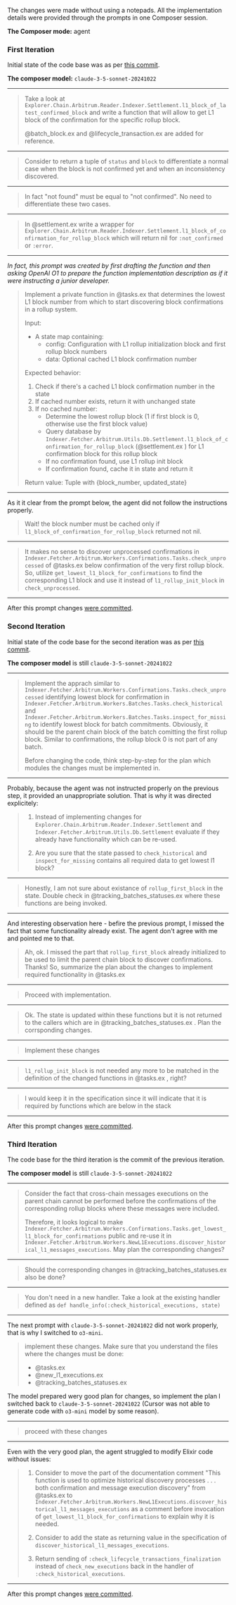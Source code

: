 The changes were made without using a notepads. All the implementation details were provided through the prompts in one Composer session.

**The Composer mode:** agent

### First Iteration

Initial state of the code base was as per [this commit](https://github.com/blockscout/blockscout/commit/e3033cf3ad905aa01f7e607715116c4e4f7be5af).

**The composer model:** `claude-3-5-sonnet-20241022`

----

> Take a look at `Explorer.Chain.Arbitrum.Reader.Indexer.Settlement.l1_block_of_latest_confirmed_block` and write a function that will allow to get L1 block of the confirmation for the specific rollup block. 
>
> @batch_block.ex and @lifecycle_transaction.ex are added for reference. 

----

> Consider to return a tuple of `status` and `block` to differentiate a normal case when the block is not confirmed yet and when an inconsistency discovered.

----

> In fact "not found" must be equal to "not confirmed". No need to differentiate these two cases.

----

> In @settlement.ex  write a wrapper for `Explorer.Chain.Arbitrum.Reader.Indexer.Settlement.l1_block_of_confirmation_for_rollup_block` which will return nil for `:not_confirmed` or `:error`.

----

*In fact, this prompt was created by first drafting the function and then asking OpenAI O1 to prepare the function implementation description as if it were instructing a junior developer.*

> Implement a private function in @tasks.ex  that determines the lowest L1 block number from which to start discovering block confirmations in a rollup system.
> 
> Input:
> - A state map containing:
>   - config: Configuration with L1 rollup initialization block and first rollup block numbers
>   - data: Optional cached L1 block confirmation number
> 
> Expected behavior:
> 1. Check if there's a cached L1 block confirmation number in the state
> 2. If cached number exists, return it with unchanged state
> 3. If no cached number:
>    - Determine the lowest rollup block (1 if first block is 0, otherwise use the first block value)
>    - Query database by `Indexer.Fetcher.Arbitrum.Utils.Db.Settlement.l1_block_of_confirmation_for_rollup_block` (@settlement.ex ) for L1 confirmation block for this rollup block
>    - If no confirmation found, use L1 rollup init block
>    - If confirmation found, cache it in state and return it
> 
> Return value: Tuple with {block_number, updated_state}

----

As it it clear from the prompt below, the agent did not follow the instructions properly.

> Wait! the block number must be cached only if `l1_block_of_confirmation_for_rollup_block` returned not nil.

----

> It makes no sense to discover unprocessed confirmations in `Indexer.Fetcher.Arbitrum.Workers.Confirmations.Tasks.check_unprocessed` of @tasks.ex  below confirmation of the very first rollup block. So, utilize `get_lowest_l1_block_for_confirmations` to find the corresponding L1 block and use it instead of `l1_rollup_init_block` in `check_unprocessed`.

----

After this prompt changes [were committed](https://github.com/blockscout/blockscout/commit/81c35ade52d17bfd2e36ae52b00ce5f70a1f332d).

### Second Iteration

Initial state of the code base for the second iteration was as per [this commit](https://github.com/blockscout/blockscout/commit/7568df393cd9e6e14b02476bc09b1c751cebaf32).

**The composer model** is still `claude-3-5-sonnet-20241022`

---- 

> Implement the apprach similar to `Indexer.Fetcher.Arbitrum.Workers.Confirmations.Tasks.check_unprocessed` identifying lowest block for confirmation in `Indexer.Fetcher.Arbitrum.Workers.Batches.Tasks.check_historical` and `Indexer.Fetcher.Arbitrum.Workers.Batches.Tasks.inspect_for_missing` to identify lowest block for batch commitments. Obviously, it should be the parent chain block of the batch comitting the first rollup block. Similar to confirmations, the rollup block 0 is not part of any batch.
> 
> Before changing the code, think step-by-step for the plan which modules the changes must be implemented in.

----

Probably, because the agent was not instructed properly on the previous step, it provided an unappropriate solution. That is why it was directed explicitely:

> 1. Instead of implementing changes for `Explorer.Chain.Arbitrum.Reader.Indexer.Settlement` and `Indexer.Fetcher.Arbitrum.Utils.Db.Settlement` evaluate if they already have functionality which can be re-used.
> 
> 2. Are you sure that the state passed to `check_historical` and `inspect_for_missing` contains all required data to get lowest l1 block?

----

> Honestly, I am not sure about existance of `rollup_first_block` in the state. Double check in @tracking_batches_statuses.ex where these functions are being invoked.

----

And interesting observation here - befire the previous prompt, I missed the fact that some functionality already exist. The agent don't agree with me and pointed me to that.

> Ah, ok. I missed the part that `rollup_first_block` already initialized to be used to limit the parent chain block to discover confirmations. Thanks! So, summarize the plan about the changes to implement required functionality in @tasks.ex 

----

> Proceed with implementation.

----

> Ok. The state is updated within these functions but it is not returned to the callers which are in @tracking_batches_statuses.ex . Plan the corrsponding changes.

----

> Implement these changes

----

> `l1_rollup_init_block` is not needed any more to be matched in the definition of the changed functions in @tasks.ex  , right?

----

> I would keep it in the specification since it will indicate that it is required by functions which are below in the stack

----

After this prompt changes [were committed](https://github.com/blockscout/blockscout/commit/6e6b9882aa25fa15d8eec92a270f21c83e8e1b7c).


### Third Iteration

The code base for the third iteration is the commit of the previous iteration.

**The composer model** is still `claude-3-5-sonnet-20241022`

----

> Consider the fact that cross-chain messages executions on the parent chain cannot be performed before the confirmations of the corresponding rollup blocks where these messages were included.
> 
> Therefore, it looks logical to make `Indexer.Fetcher.Arbitrum.Workers.Confirmations.Tasks.get_lowest_l1_block_for_confirmations` public and re-use it in `Indexer.Fetcher.Arbitrum.Workers.NewL1Executions.discover_historical_l1_messages_executions`. May plan the corresponding changes?

----

> Should the corresponding changes in @tracking_batches_statuses.ex also be done?

----

> You don't need in a new handler. Take a look at the existing handler defined as `def handle_info(:check_historical_executions, state)`

----

The next prompt with `claude-3-5-sonnet-20241022` did not work properly, that is why I switched to `o3-mini`.

> implement these changes. Make sure that you understand the files where the changes must be done:
> - @tasks.ex 
> - @new_l1_executions.ex 
> - @tracking_batches_statuses.ex 

The model prepared wery good plan for changes, so implement the plan I switched back to `claude-3-5-sonnet-20241022` (Cursor was not able to generate code with `o3-mini` model by some reason).

----

> proceed with these changes

----

Even with the very good plan, the agent struggled to modify Elixir code without issues:

> 1. Consider to move the part of the documentation comment "This function is used to optimize historical discovery processes . . . both confirmation and message execution discovery" from @tasks.ex to  `Indexer.Fetcher.Arbitrum.Workers.NewL1Executions.discover_historical_l1_messages_executions` as a comment before invocation of `get_lowest_l1_block_for_confirmations` to explain why it is needed.
> 
> 2. Consider to add the state as returning value in the specification of `discover_historical_l1_messages_executions`.
> 
> 3. Return sending of `:check_lifecycle_transactions_finalization` instead of `check_new_executions` back in the handler of `:check_historical_executions`.

----

After this prompt changes [were committed](https://github.com/blockscout/blockscout/commit/710fe8f40161c1c2d147569b76ce00888438b22a).

